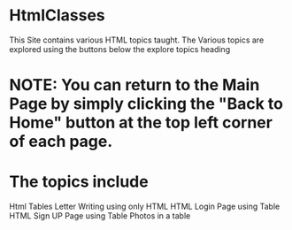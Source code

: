 # HtmlClasses
This Site contains various HTML topics taught.
The Various topics are explored using the buttons below the explore topics heading
# NOTE: You can return to the Main Page by simply clicking the "Back to Home" button at the top left corner of each page.
# The topics include
Html Tables
Letter Writing using only HTML
HTML Login Page using Table
HTML Sign UP Page using Table
Photos in a table
